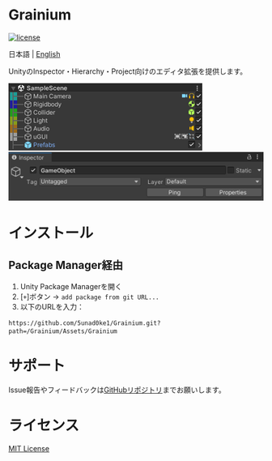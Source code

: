 # Grainium

[![license](https://img.shields.io/badge/LICENSE-MIT-green.svg)](LICENSE)

日本語 | [English](README.md)

UnityのInspector・Hierarchy・Project向けのエディタ拡張を提供します。

![](ScreenShot.png)
![](ScreenShot2.png)

# インストール

## Package Manager経由
1. Unity Package Managerを開く
2. [`+`]ボタン → `add package from git URL...`
3. 以下のURLを入力：

```
https://github.com/5unad0ke1/Grainium.git?path=/Grainium/Assets/Grainium
```

# サポート

Issue報告やフィードバックは[GitHubリポジトリ](https://github.com/5unad0ke1/Grainium)までお願いします。

# ライセンス

[MIT License](LICENSE)
